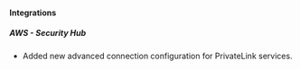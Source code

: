 
#### Integrations

##### AWS - Security Hub

- Added new advanced connection configuration for PrivateLink services.
